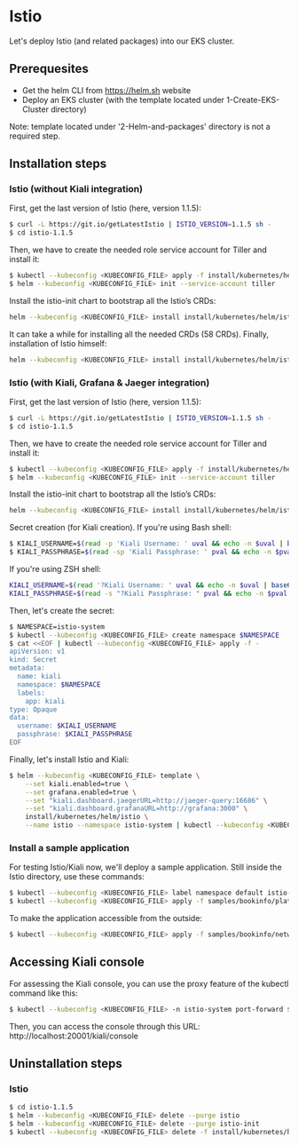 # Istio

Let's deploy Istio (and related packages) into our EKS cluster.

## Prerequesites

- Get the helm CLI from https://helm.sh website
- Deploy an EKS cluster (with the template located under 1-Create-EKS-Cluster directory)

Note: template located under '2-Helm-and-packages' directory is not a required 
step.

## Installation steps

### Istio (without Kiali integration)

First, get the last version of Istio (here, version 1.1.5):

```bash
$ curl -L https://git.io/getLatestIstio | ISTIO_VERSION=1.1.5 sh -
$ cd istio-1.1.5
```

Then, we have to create the needed role service account for Tiller and install 
it:

```bash
$ kubectl --kubeconfig <KUBECONFIG_FILE> apply -f install/kubernetes/helm/helm-service-account.yaml
$ helm --kubeconfig <KUBECONFIG_FILE> init --service-account tiller
```

Install the istio-init chart to bootstrap all the Istio’s CRDs:

```bash
helm --kubeconfig <KUBECONFIG_FILE> install install/kubernetes/helm/istio-init --name istio-init --namespace istio-system
```

It can take a while for installing all the needed CRDs (58 CRDs).
Finally, installation of Istio himself:

```bash
helm --kubeconfig <KUBECONFIG_FILE> install install/kubernetes/helm/istio --name istio --namespace istio-system
```

### Istio (with Kiali, Grafana & Jaeger integration)

First, get the last version of Istio (here, version 1.1.5):

```bash
$ curl -L https://git.io/getLatestIstio | ISTIO_VERSION=1.1.5 sh -
$ cd istio-1.1.5
```

Then, we have to create the needed role service account for Tiller and install 
it:

```bash
$ kubectl --kubeconfig <KUBECONFIG_FILE> apply -f install/kubernetes/helm/helm-service-account.yaml
$ helm --kubeconfig <KUBECONFIG_FILE> init --service-account tiller
```

Install the istio-init chart to bootstrap all the Istio’s CRDs:

```bash
helm --kubeconfig <KUBECONFIG_FILE> install install/kubernetes/helm/istio-init --name istio-init --namespace istio-system
```

Secret creation (for Kiali creation).
If you're using Bash shell:

```bash
$ KIALI_USERNAME=$(read -p 'Kiali Username: ' uval && echo -n $uval | base64)
$ KIALI_PASSPHRASE=$(read -sp 'Kiali Passphrase: ' pval && echo -n $pval | base64)
```

If you're using ZSH shell:
```bash
KIALI_USERNAME=$(read '?Kiali Username: ' uval && echo -n $uval | base64)
KIALI_PASSPHRASE=$(read -s "?Kiali Passphrase: " pval && echo -n $pval | base64)
```

Then, let's create the secret:

```bash
$ NAMESPACE=istio-system
$ kubectl --kubeconfig <KUBECONFIG_FILE> create namespace $NAMESPACE
$ cat <<EOF | kubectl --kubeconfig <KUBECONFIG_FILE> apply -f -
apiVersion: v1
kind: Secret
metadata:
  name: kiali
  namespace: $NAMESPACE
  labels:
    app: kiali
type: Opaque
data:
  username: $KIALI_USERNAME
  passphrase: $KIALI_PASSPHRASE
EOF
```

Finally, let's install Istio and Kiali:

```bash
$ helm --kubeconfig <KUBECONFIG_FILE> template \
    --set kiali.enabled=true \
    --set grafana.enabled=true \
    --set "kiali.dashboard.jaegerURL=http://jaeger-query:16686" \
    --set "kiali.dashboard.grafanaURL=http://grafana:3000" \
    install/kubernetes/helm/istio \
    --name istio --namespace istio-system | kubectl --kubeconfig <KUBECONFIG_FILE> apply -f -
```

### Install a sample application

For testing Istio/Kiali now, we'll deploy a sample application.
Still inside the Istio directory, use these commands:

```bash
$ kubectl --kubeconfig <KUBECONFIG_FILE> label namespace default istio-injection=enabled
$ kubectl --kubeconfig <KUBECONFIG_FILE> apply -f samples/bookinfo/platform/kube/bookinfo.yaml
```

To make the application accessible from the outside:

```bash
$ kubectl --kubeconfig <KUBECONFIG_FILE> apply -f samples/bookinfo/networking/bookinfo-gateway.yaml
```

## Accessing Kiali console

For assessing the Kiali console, you can use the proxy feature of the kubectl command like this:

```bash
$ kubectl --kubeconfig <KUBECONFIG_FILE> -n istio-system port-forward $(kubectl --kubeconfig <KUBECONFIG_FILE> -n istio-system get pod -l app=kiali -o jsonpath='{.items[0].metadata.name}') 20001:20001
```

Then, you can access the console through this URL: http://localhost:20001/kiali/console

## Uninstallation steps

### Istio

```bash
$ cd istio-1.1.5
$ helm --kubeconfig <KUBECONFIG_FILE> delete --purge istio
$ helm --kubeconfig <KUBECONFIG_FILE> delete --purge istio-init
$ kubectl --kubeconfig <KUBECONFIG_FILE> delete -f install/kubernetes/helm/istio-init/files
```
